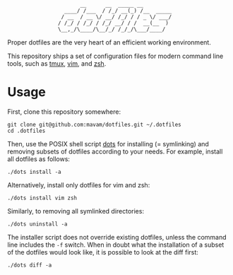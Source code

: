                            __      __  _____ __
                      ____/ /___  / /_/ __(_) /__  _____
                     / __  / __ \/ __/ /_/ / / _ \/ ___/
                    / /_/ / /_/ / /_/ __/ / /  __(__  )
                    \__,_/\____/\__/_/ /_/_/\___/____/


Proper dotfiles are the very heart of an efficient working environment.

This repository ships a set of configuration files for modern command line
tools, such as [tmux][tmux], [vim][vim], and [zsh][zsh].

Usage
=====

First, clone this repository somewhere:

    git clone git@github.com:mavam/dotfiles.git ~/.dotfiles
    cd .dotfiles

Then, use the POSIX shell script [dots](dots) for installing
(= symlinking) and removing subsets of dotfiles according to your needs. For
example, install all dotfiles as follows:

    ./dots install -a

Alternatively, install only dotfiles for vim and zsh:

    ./dots install vim zsh

Similarly, to removing all symlinked directories:

    ./dots uninstall -a

The installer script does not override existing dotfiles, unless the command
line includes the `-f` switch. When in doubt what the installation of a subset
of the dotfiles would look like, it is possible to look at the diff first:

    ./dots diff -a

[tmux]: https://github.com/tmux/tmux
[vim]: http://www.vim.org
[zsh]: http://www.zsh.org
